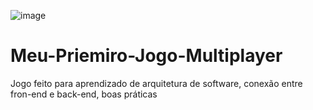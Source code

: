 ![image](https://user-images.githubusercontent.com/101149012/172070526-9e3814de-ab75-45d5-aed1-a07fa4a791ac.png)

# Meu-Priemiro-Jogo-Multiplayer
Jogo feito para aprendizado de arquitetura de software, conexão entre fron-end e back-end, boas práticas 

